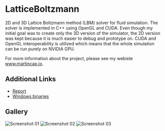# LatticeBoltzmann

2D and 3D Lattice Boltzmann method (LBM) solver for fluid simulation. The solver is implemented in C++ using OpenGL and CUDA. Even though my initial goal was to create only the 3D version of the simulator, the 2D version was kept because it is much easier to debug and prototype on. CUDA and OpenGL interoperability is utilized which means that the whole simulation can be run purely on NVIDIA GPU.

For more information about the project, please see my webiste www.martincap.io.

## Additional Links
* [Report](pdfs/LatticeBoltzmann_report.pdf)
* [Windows binaries](LBM/LatticeBoltzmann_windows.zip)

## Gallery
![Screenshot 01](https://www.martincap.io/LBM/images/viridis_01.PNG "Screenshot 01")
![Screenshot 02](https://www.martincap.io/LBM/images/screenshot_04.PNG "Screenshot 02")
![Screenshot 03](https://www.martincap.io/LBM/images/arrows_03.PNG "Screenshot 03")
